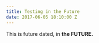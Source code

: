 ```yaml
---
title: Testing in the Future
date: 2017-06-05 18:10:00 Z
---
```


This is future dated, in **the FUTURE.**